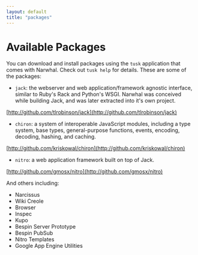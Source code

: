 ```yaml
---
layout: default
title: "packages"
---
```


Available Packages
==================

You can download and install packages using the `tusk` application that comes with Narwhal.  Check out `tusk help` for details.  These are some of the packages:

* `jack`: the webserver and web application/framework agnostic interface, similar to Ruby's Rack and Python's WSGI. Narwhal was conceived while building Jack, and was later extracted into it's own project.

[http://github.com/tlrobinson/jack](http://github.com/tlrobinson/jack)

* `chiron`: a system of interoperable JavaScript modules, including a type system, base types, general-purpose functions, events, encoding, decoding, hashing, and caching.

[http://github.com/kriskowal/chiron](http://github.com/kriskowal/chiron)
  
* `nitro`: a web application framework built on top of Jack.

[http://github.com/gmosx/nitro](http://github.com/gmosx/nitro)

And others including:

* Narcissus
* Wiki Creole
* Browser
* Inspec
* Kupo
* Bespin Server Prototype
* Bespin PubSub
* Nitro Templates
* Google App Engine Utilities

